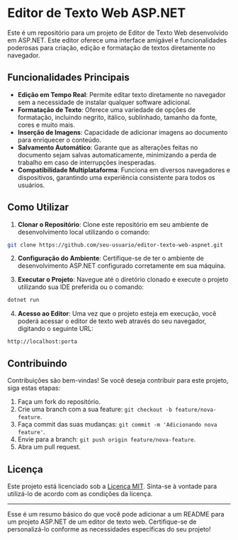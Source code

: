 # Editor de Texto Web ASP.NET

Este é um repositório para um projeto de Editor de Texto Web desenvolvido em ASP.NET. Este editor oferece uma interface amigável e funcionalidades poderosas para criação, edição e formatação de textos diretamente no navegador.

## Funcionalidades Principais

- **Edição em Tempo Real**: Permite editar texto diretamente no navegador sem a necessidade de instalar qualquer software adicional.
- **Formatação de Texto**: Oferece uma variedade de opções de formatação, incluindo negrito, itálico, sublinhado, tamanho da fonte, cores e muito mais.
- **Inserção de Imagens**: Capacidade de adicionar imagens ao documento para enriquecer o conteúdo.
- **Salvamento Automático**: Garante que as alterações feitas no documento sejam salvas automaticamente, minimizando a perda de trabalho em caso de interrupções inesperadas.
- **Compatibilidade Multiplataforma**: Funciona em diversos navegadores e dispositivos, garantindo uma experiência consistente para todos os usuários.


## Como Utilizar

1. **Clonar o Repositório**: Clone este repositório em seu ambiente de desenvolvimento local utilizando o comando:

```bash
git clone https://github.com/seu-usuario/editor-texto-web-aspnet.git
```

2. **Configuração do Ambiente**: Certifique-se de ter o ambiente de desenvolvimento ASP.NET configurado corretamente em sua máquina.

3. **Executar o Projeto**: Navegue até o diretório clonado e execute o projeto utilizando sua IDE preferida ou o comando:

```bash
dotnet run
```

4. **Acesso ao Editor**: Uma vez que o projeto esteja em execução, você poderá acessar o editor de texto web através do seu navegador, digitando o seguinte URL:

```
http://localhost:porta
```

## Contribuindo

Contribuições são bem-vindas! Se você deseja contribuir para este projeto, siga estas etapas:

1. Faça um fork do repositório.
2. Crie uma branch com a sua feature: `git checkout -b feature/nova-feature`.
3. Faça commit das suas mudanças: `git commit -m 'Adicionando nova feature'`.
4. Envie para a branch: `git push origin feature/nova-feature`.
5. Abra um pull request.

## Licença

Este projeto está licenciado sob a [Licença MIT](LICENSE). Sinta-se à vontade para utilizá-lo de acordo com as condições da licença.

---

Esse é um resumo básico do que você pode adicionar a um README para um projeto ASP.NET de um editor de texto web. Certifique-se de personalizá-lo conforme as necessidades específicas do seu projeto!
